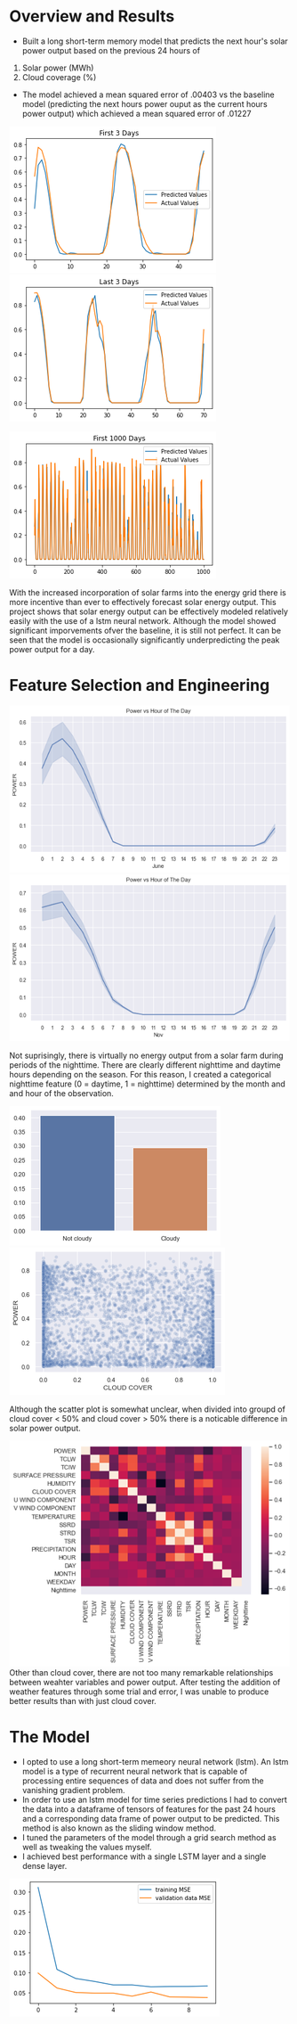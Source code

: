 # Overview and Results

* Built a long short-term memory model that predicts the next hour's solar power output based on the previous 24 hours of 
1. Solar power (MWh)
3. Cloud coverage (%)

* The model achieved a mean squared error of .00403 vs the baseline model (predicting the next hours power ouput as the current hours power output) which achieved a mean squared error of .01227

![](https://github.com/kalewelsh/Solar-Energy-Forecasting/blob/main/first_3_days.png)
![](https://github.com/kalewelsh/Solar-Energy-Forecasting/blob/main/last_3_days.png)

![](https://github.com/kalewelsh/Solar-Energy-Forecasting/blob/main/first%20100%20solar.png)

With the increased incorporation of solar farms into the energy grid there is more incentive than ever to effectively forecast solar energy output. This project shows that solar energy output can be effectively modeled relatively easily with the use of a lstm neural network. Although the model showed significant imporvements ofver the baseline, it is still not perfect. It can be seen that the model is occasionally significantly underpredicting the peak power output for a day.

# Feature Selection and Engineering


<img src="https://github.com/kalewelsh/Solar-Energy-Forecasting/blob/main/June.png" width="600" height="300"> <img src="https://github.com/kalewelsh/Solar-Energy-Forecasting/blob/main/Nov.png" width="600" height="300">


Not suprisingly, there is virtually no energy output from a solar farm during periods of the nighttime. There are clearly different nighttime and daytime hours depending on the season. For this reason, I created a categorical nighttime feature (0 = daytime, 1 = nighttime) determined by the month and and hour of the observation. 

![](https://github.com/kalewelsh/Solar-Energy-Forecasting/blob/main/Cloudy%20vs%20not%20cloudy.png)
![](https://github.com/kalewelsh/Solar-Energy-Forecasting/blob/main/cloud%20cover%20scatter.png)

Although the scatter plot is somewhat unclear, when divided into groupd of cloud cover < 50% and cloud cover > 50% there is a noticable difference in solar power output. 

![](https://github.com/kalewelsh/Solar-Energy-Forecasting/blob/main/Solar%20heatmap.png) Other than cloud cover, there are not too many remarkable relationships between weahter variables and power output. After testing the addition of weather features through some trial and error, I was unable to produce better results than with just cloud cover. 

# The Model
* I opted to use a long short-term memeory neural network (lstm). An lstm model is a type of recurrent neural network that is capable of processing entire sequences of data and does not suffer from the vanishing gradient problem.
* In order to use an lstm model for time series predictions I had to convert the data into a dataframe of tensors of features for the past 24 hours and a corresponding data frame of power output to be predicted. This method is also known as the sliding window method.
* I tuned the parameters of the model through a grid search method as well as tweaking the values myself. 
* I achieved best performance with a single LSTM layer and a single dense layer. 

![](https://github.com/kalewelsh/Solar-Energy-Forecasting/blob/main/image.png)




